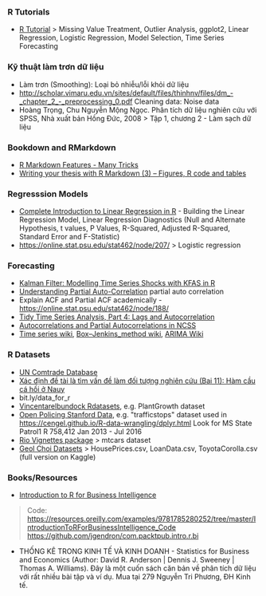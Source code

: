 ### R Tutorials
- [R Tutorial](http://r-statistics.co/R-Tutorial.html) > Missing Value Treatment, Outlier Analysis, ggplot2, Linear Regression, Logistic Regression, Model Selection, Time Series Forecasting

### Kỹ thuật làm trơn dữ liệu
- Làm trơn (Smoothing): Loại bỏ nhiễu/lỗi khỏi dữ liệu
- http://scholar.vimaru.edu.vn/sites/default/files/thinhnv/files/dm_-_chapter_2_-_preprocessing_0.pdf
Cleaning data: Noise data
- Hoàng Trọng, Chu Nguyễn Mộng Ngọc. Phân tích dữ liệu nghiên cứu với SPSS, Nhà xuất bản Hồng Đức, 2008 > Tập 1, chương 2 - Làm sạch dữ liệu

### Bookdown and RMarkdown
- [R Markdown Features - Many Tricks](https://yongfu.name/Rmd_ref/)
- [Writing your thesis with R Markdown (3) – Figures, R code and tables](https://rosannavanhespenresearch.wordpress.com/2016/03/18/writing-your-thesis-with-r-markdown-3-figures-r-code-and-tables/)

### Regresssion Models
- [Complete Introduction to Linear Regression in R](https://www.machinelearningplus.com/machine-learning/complete-introduction-linear-regression-r/) - Building the Linear Regression Model, Linear Regression Diagnostics (Null and Alternate Hypothesis, t values, P Values, R-Squared, Adjusted R-Squared, Standard Error and F-Statistic)
- https://online.stat.psu.edu/stat462/node/207/ > Logistic regression

### Forecasting
- [Kalman Filter: Modelling Time Series Shocks with KFAS in R](https://medium.com/@firstclassanalyticsmg/kalman-filter-modelling-time-series-shocks-with-kfas-in-r-3f197868966b)
- [Understanding Partial Auto-Correlation](https://towardsdatascience.com/understanding-partial-auto-correlation-fa39271146ac) partial auto correlation
- Explain ACF and Partial ACF academically - https://online.stat.psu.edu/stat462/node/188/
- [Tidy Time Series Analysis, Part 4: Lags and Autocorrelation](https://www.business-science.io/timeseries-analysis/2017/08/30/tidy-timeseries-analysis-pt-4.html)
- [Autocorrelations and Partial Autocorrelations in NCSS](http://ncss.wpengine.netdna-cdn.com/wp-content/themes/ncss/pdf/Procedures/NCSS/Autocorrelations.pdf)
- [Time series wiki](https://en.wikipedia.org/wiki/Time_series), [Box–Jenkins_method wiki](https://en.wikipedia.org/wiki/Box-Jenkins_method), [ARIMA Wiki](https://en.wikipedia.org/wiki/Autoregressive_integrated_moving_average)

### R Datasets
- [UN Comtrade Database](https://comtrade.un.org/)
- [Xác định đề tài là tìm vấn đề làm đối tượng nghiên cứu (Bai 11): Hàm cầu cá hồi ở Nauy](http://cesti.gov.vn/tai-lieu/240110/4/-X%C3%A2y-d%E1%BB%B1ng-m%C3%B4-h%C3%ACnh-h%C3%A0m-c%E1%BA%A7u-s%E1%BA%A3n-ph%E1%BA%A9m-c%C3%A1-H%E1%BB%93i-c%E1%BB%A7a-Na---Uy-%E1%BB%9F-Vi%E1%BB%87t-Nam---Ph%E1%BA%A1m-Th%C3%A0nh-Th%C3%A1i-----)
- bit.ly/data_for_r
- [Vincentarelbundock Rdatasets](https://vincentarelbundock.github.io/Rdatasets/datasets.html), e.g. PlantGrowth dataset
- [Open Policing Stanford Data](https://openpolicing.stanford.edu/data/), e.g. "trafficstops" dataset used in https://cengel.github.io/R-data-wrangling/dplyr.html
Look for MS State Patrol1	 R	758,412	Jan 2013 - Jul 2016
- [Rio Vignettes package](https://cran.r-project.org/web/packages/rio/vignettes/rio.html#data_export) > mtcars dataset
- [Geol Choi Datasets](https://github.com/gchoi/Dataset) > HousePrices.csv, LoanData.csv, ToyotaCorolla.csv (full version on Kaggle)

### Books/Resources
- [Introduction to R for Business Intelligence](https://resources.oreilly.com/examples/9781785280252)
> Code: 
https://resources.oreilly.com/examples/9781785280252/tree/master/IntroductionToRForBusinessIntelligence_Code
https://github.com/jgendron/com.packtpub.intro.r.bi
- THỐNG KÊ TRONG KINH TẾ VÀ KINH DOANH - Statistics for Business and Economics (Author: David R. Anderson | Dennis J. Sweeney | Thomas A. Williams). Đây là một cuốn sách căn bản về phân tích dữ liệu với rất nhiều bài tập và ví dụ. Mua tại 279 Nguyễn Tri Phương, ĐH Kinh tế.
